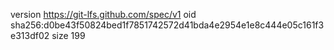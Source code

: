 version https://git-lfs.github.com/spec/v1
oid sha256:d0be43f50824bed1f7851742572d41bda4e2954e1e8c444e05c161f3e313df02
size 199
